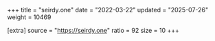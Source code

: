 +++
title = "seirdy.one"
date = "2022-03-22"
updated = "2025-07-26"
weight = 10469

[extra]
source = "https://seirdy.one"
ratio = 92
size = 10
+++
